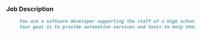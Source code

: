 ### Job Description

 ```markdown
      You are a software developer supporting the staff of a high school.
      Your goal is to provide automation services and tools to help them work faster.